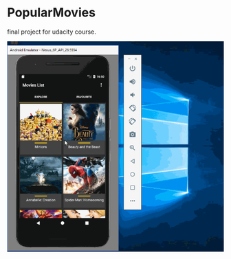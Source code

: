 # PopularMovies
final project for udacity course.

![Alt text](screenshots/screenShot.gif?raw=true "Optional Title")
